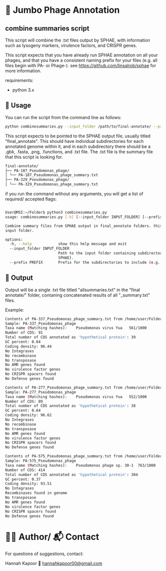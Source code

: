 # 🧬 Jumbo Phage Annotation

## combine summaries script

This script will combine the .txt files output by SPHAE, with information such as lysogeny markers, virulence factors, and CRISPR genes. 

This script expects that you have already run SPHAE annotation on all your phages, and that you have a consistent naming prefix for your files (e.g. all files begin with PA- or Phage-). 
see https://github.com/linsalrob/sphae for more information. 

requirements: 
- python 3.x


## 🚀 Usage

You can run the script from the command line as follows:

```bash
python combinesummaries.py --input_folder /path/to/final-annotate/ --prefix <prefix>

```
This script expects to be pointed to the SPHAE output file, usually titled "final_annotate". This should have individual subdirectories for each annotated genome within it, and in each subdirectory there should be a .gbk, .fasta, .png, .functions, and .txt file. The .txt file is the summary file that this script is looking for. 

```bash 
final-annotate/
├── PA-187_Pseudomonas_phage/
│ └── PA-187_Pseudomonas_phage_summary.txt
├── PA-329_Pseudomonas_phage/
│ └── PA-329_Pseudomonas_phage_summary.txt

```

if you run the command without any arguments, you will get a list of required/ accepted flags: 

```bash 

User@MSI:~/Folder$ python3 combinesummaries.py
usage: combinesummaries.py [-h] [--input_folder INPUT_FOLDER] [--prefix PREFIX]

Combine summary files from SPHAE output in final_annotate folders. this will output a single txt file titled 'allsummaries.txt' in the
input folder.

options:
  -h, --help            show this help message and exit
  --input_folder INPUT_FOLDER
                        Path to the input folder containing subdirectories with summary files (usually titled 'final_annotate' by
                        SPHAE).
  --prefix PREFIX       Prefix for the subdirectories to include (e.g. PA-, KA-, Phage-).
```

## 📝 Output

Output will be a single .txt file titled "allsummaries.txt" in the "final annotate/" folder, contaning concatenated results of all "_summary.txt" files.

Example: 
```bash
Contents of PA-337_Pseudomonas_phage_summary.txt from /home/user/Folder/Phage_Fasta_Files/PA_genomes/example/final-annotate/PA-337_Pseudomonas_phage:
Sample: PA-337_Pseudomonas_phage
Taxa name (Matching hashes):	Pseudomonas virus Yua	561/1000
Number of CDS: 91
Total number of CDS annotated as 'hypothetical protein': 39
GC percent: 0.64
Coding density: 96.44
No Integrases
No recombinase
No transposase
No AMR genes found
No virulence factor genes
No CRISPR spacers found
No Defense genes found

Contents of PA-277_Pseudomonas_phage_summary.txt from /home/user/Folder/Phage_Fasta_Files/PA_genomes/example/final-annotate/PA-277_Pseudomonas_phage:
Sample: PA-277_Pseudomonas_phage
Taxa name (Matching hashes):	Pseudomonas virus Yua	552/1000
Number of CDS: 89
Total number of CDS annotated as 'hypothetical protein': 38
GC percent: 0.64
Coding density: 96.62
No Integrases
No recombinase
No transposase
No AMR genes found
No virulence factor genes
No CRISPR spacers found
No Defense genes found

Contents of PA-575_Pseudomonas_phage_summary.txt from /home/user/Folder/Phage_Fasta_Files/PA_genomes/example/final-annotate/PA-575_Pseudomonas_phage:
Sample: PA-575_Pseudomonas_phage
Taxa name (Matching hashes):	Pseudomonas phage sp. 30-1	763/1000
Number of CDS: 414
Total number of CDS annotated as 'hypothetical protein': 304
GC percent: 0.37
Coding density: 93.51
No Integrases
Recombinases found in genome
No transposase
No AMR genes found
No virulence factor genes
No CRISPR spacers found
No Defense genes found
```

# 🙋‍♀️ Author/ 📬 Contact

For questions of suggestions, contact: 

Hannah Kapoor
📧 hannahkapoor00@gmail.com 


